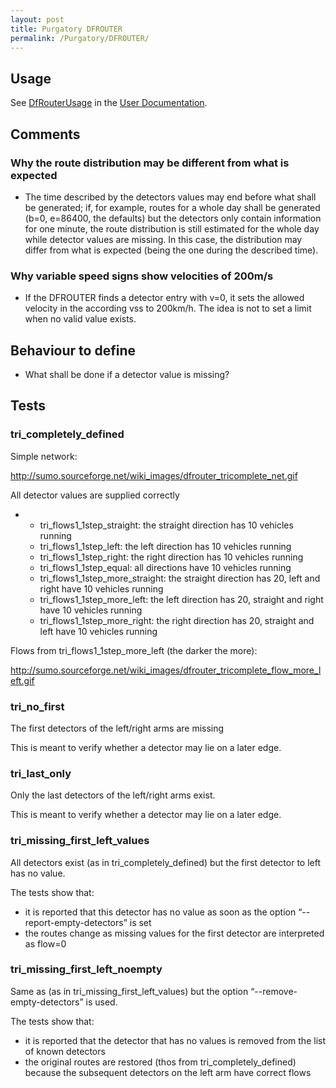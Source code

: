 ```yaml
---
layout: post
title: Purgatory DFROUTER
permalink: /Purgatory/DFROUTER/
---
```


Usage
-----

See [DfRouterUsage](/DfRouterUsage "wikilink") in the [User Documentation](/SUMO_User_Documentation "wikilink").

Comments
--------

### Why the route distribution may be different from what is expected

-   The time described by the detectors values may end before what shall be generated; if, for example, routes for a whole day shall be generated (b=0, e=86400, the defaults) but the detectors only contain information for one minute, the route distribution is still estimated for the whole day while detector values are missing. In this case, the distribution may differ from what is expected (being the one during the described time).

### Why variable speed signs show velocities of 200m/s

-   If the DFROUTER finds a detector entry with v=0, it sets the allowed velocity in the according vss to 200km/h. The idea is not to set a limit when no valid value exists.

Behaviour to define
-------------------

-   What shall be done if a detector value is missing?

Tests
-----

### tri_completely_defined

Simple network:

<http://sumo.sourceforge.net/wiki_images/dfrouter_tricomplete_net.gif>

All detector values are supplied correctly

-   -   tri_flows1_1step_straight: the straight direction has 10 vehicles running
    -   tri_flows1_1step_left: the left direction has 10 vehicles running
    -   tri_flows1_1step_right: the right direction has 10 vehicles running
    -   tri_flows1_1step_equal: all directions have 10 vehicles running
    -   tri_flows1_1step_more_straight: the straight direction has 20, left and right have 10 vehicles running
    -   tri_flows1_1step_more_left: the left direction has 20, straight and right have 10 vehicles running
    -   tri_flows1_1step_more_right: the right direction has 20, straight and left have 10 vehicles running

Flows from tri_flows1_1step_more_left (the darker the more):

<http://sumo.sourceforge.net/wiki_images/dfrouter_tricomplete_flow_more_left.gif>

### tri_no_first

The first detectors of the left/right arms are missing

This is meant to verify whether a detector may lie on a later edge.

### tri_last_only

Only the last detectors of the left/right arms exist.

This is meant to verify whether a detector may lie on a later edge.

### tri_missing_first_left_values

All detectors exist (as in tri_completely_defined) but the first detector to left has no value.

The tests show that:

-   it is reported that this detector has no value as soon as the option “--report-empty-detectors” is set
-   the routes change as missing values for the first detector are interpreted as flow=0

### tri_missing_first_left_noempty

Same as (as in tri_missing_first_left_values) but the option “--remove-empty-detectors” is used.

The tests show that:

-   it is reported that the detector that has no values is removed from the list of known detectors
-   the original routes are restored (thos from tri_completely_defined) because the subsequent detectors on the left arm have correct flows
